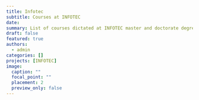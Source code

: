 ```yaml
---
title: Infotec
subtitle: Courses at INFOTEC
date: 
summary: List of courses dictated at INFOTEC master and doctorate degrees.
draft: false
featured: true
authors:
  - admin
categories: []
projects: [INFOTEC]
image:
  caption: ""
  focal_point: ""
  placement: 2
  preview_only: false
---
```

